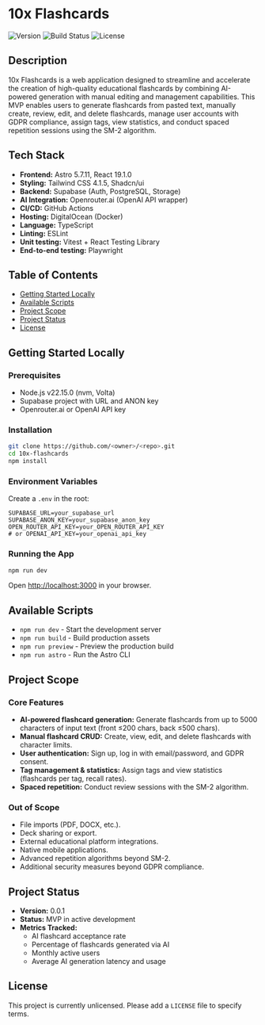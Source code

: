 # 10x Flashcards

![Version](https://img.shields.io/badge/version-0.0.1-blue)
![Build Status](https://github.com/<owner>/<repo>/actions/workflows/ci.yml/badge.svg)
![License](https://img.shields.io/badge/license-unlicensed-lightgrey)

## Description

10x Flashcards is a web application designed to streamline and accelerate the creation of high-quality educational flashcards by combining AI-powered generation with manual editing and management capabilities. This MVP enables users to generate flashcards from pasted text, manually create, review, edit, and delete flashcards, manage user accounts with GDPR compliance, assign tags, view statistics, and conduct spaced repetition sessions using the SM-2 algorithm.

## Tech Stack

- **Frontend:** Astro 5.7.11, React 19.1.0
- **Styling:** Tailwind CSS 4.1.5, Shadcn/ui
- **Backend:** Supabase (Auth, PostgreSQL, Storage)
- **AI Integration:** Openrouter.ai (OpenAI API wrapper)
- **CI/CD:** GitHub Actions
- **Hosting:** DigitalOcean (Docker)
- **Language:** TypeScript
- **Linting:** ESLint
- **Unit testing:** Vitest + React Testing Library
- **End-to-end testing:** Playwright

## Table of Contents

- [Getting Started Locally](#getting-started-locally)
- [Available Scripts](#available-scripts)
- [Project Scope](#project-scope)
- [Project Status](#project-status)
- [License](#license)

## Getting Started Locally

### Prerequisites

- Node.js v22.15.0 (nvm, Volta)
- Supabase project with URL and ANON key
- Openrouter.ai or OpenAI API key

### Installation

```bash
git clone https://github.com/<owner>/<repo>.git
cd 10x-flashcards
npm install
```

### Environment Variables

Create a `.env` in the root:

```
SUPABASE_URL=your_supabase_url
SUPABASE_ANON_KEY=your_supabase_anon_key
OPEN_ROUTER_API_KEY=your_OPEN_ROUTER_API_KEY
# or OPENAI_API_KEY=your_openai_api_key
```

### Running the App

```bash
npm run dev
```

Open [http://localhost:3000](http://localhost:3000) in your browser.

## Available Scripts

- `npm run dev` - Start the development server
- `npm run build` - Build production assets
- `npm run preview` - Preview the production build
- `npm run astro` - Run the Astro CLI

## Project Scope

### Core Features

- **AI-powered flashcard generation:** Generate flashcards from up to 5000 characters of input text (front ≤200 chars, back ≤500 chars).
- **Manual flashcard CRUD:** Create, view, edit, and delete flashcards with character limits.
- **User authentication:** Sign up, log in with email/password, and GDPR consent.
- **Tag management & statistics:** Assign tags and view statistics (flashcards per tag, recall rates).
- **Spaced repetition:** Conduct review sessions with the SM-2 algorithm.

### Out of Scope

- File imports (PDF, DOCX, etc.).
- Deck sharing or export.
- External educational platform integrations.
- Native mobile applications.
- Advanced repetition algorithms beyond SM-2.
- Additional security measures beyond GDPR compliance.

## Project Status

- **Version:** 0.0.1
- **Status:** MVP in active development
- **Metrics Tracked:**
  - AI flashcard acceptance rate
  - Percentage of flashcards generated via AI
  - Monthly active users
  - Average AI generation latency and usage

## License

This project is currently unlicensed. Please add a `LICENSE` file to specify terms.
